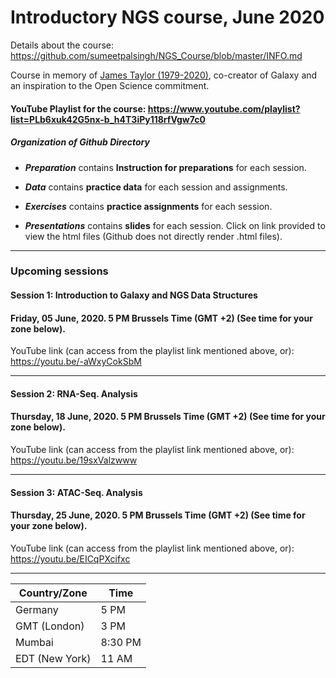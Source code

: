 # Introductory NGS course, June 2020

Details about the course: https://github.com/sumeetpalsingh/NGS_Course/blob/master/INFO.md

Course in memory of [James Taylor (1979-2020)](https://genomebiology.biomedcentral.com/articles/10.1186/s13059-020-02016-0), co-creator of Galaxy and an inspiration to the Open Science commitment. 

#### YouTube Playlist for the course: https://www.youtube.com/playlist?list=PLb6xuk42G5nx-b_h4T3iPy118rfVgw7c0

##### Organization of Github Directory

- ***Preparation*** contains **Instruction for preparations** for each session. 

- ***Data*** contains **practice data** for each session and assignments.

- ***Exercises*** contains **practice assignments** for each session.

- ***Presentations*** contains **slides** for each session. Click on link provided to view the html files (Github does not directly render .html files).

***
### Upcoming sessions

#### Session 1: Introduction to Galaxy and NGS Data Structures
#### Friday, 05 June, 2020. 5 PM Brussels Time (GMT +2) (**See time for your zone below**).
YouTube link (can access from the playlist link mentioned above, or): https://youtu.be/-aWxyCokSbM
***
#### Session 2: RNA-Seq. Analysis
#### Thursday, 18 June, 2020. 5 PM Brussels Time (GMT +2) (**See time for your zone below**).
YouTube link (can access from the playlist link mentioned above, or): https://youtu.be/19sxValzwww
***
#### Session 3: ATAC-Seq. Analysis
#### Thursday, 25 June, 2020. 5 PM Brussels Time (GMT +2) (**See time for your zone below**).
YouTube link (can access from the playlist link mentioned above, or): https://youtu.be/EICqPXcifxc
***
Country/Zone | Time
--------|------
Germany | 5 PM
GMT (London) | 3 PM
Mumbai | 8:30 PM
EDT (New York) | 11 AM

